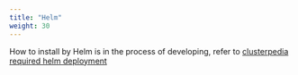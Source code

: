 ```yaml
---
title: "Helm"
weight: 30
---
```


How to install by Helm is in the process of developing, refer to [clusterpedia required helm deployment](https://github.com/clusterpedia-io/clusterpedia/issues/43)
